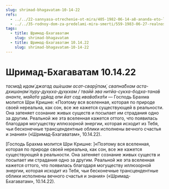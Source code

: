 ```yaml
---
slug: shrimad-bhagavatam-10-14-22
refs:
  - ../../22-sannyasa-otrechenie-ot-mira/405-1982-06-14-a8-ananda-eto-lichnost-obyasnenie-imeni-sannyasi-akhayananda.md
  - ../../35-rodnoy-dom-za-predelami-mira-smerti/559-1983-06-27-realnost-very-za-predelami-mira-smerti.md
tags:
  - title: Шримад-Бхагаватам
    slug: shrimad-bhagavatam
  - title: Шримад-Бхагаватам 10.14.22
    slug: shrimad-bhagavatam-10-14-22
---
```


# Шримад-Бхагаватам 10.14.22

*тасма̄д идам̇ джагад аш́ешам асат-сварӯпам̇, свапна̄бхам аста-дхишан̣ам̇ пуру-дух̣кха-дух̣кхам / твайй эва нитйа-сукха-бодха-тана̄в ананте, ма̄йа̄та удйад апи йат сад ива̄вабха̄ти* — Господь Брахма молится Шри Кришне: «Поэтому вся вселенная, которая по природе своей нереальна, как сон, все же кажется существующей в реальности. Она затеняет сознание живых существ и посылает им страдания одно за другим. Реальной же эта вселенная кажется оттого, что появилась благодаря могуществу иллюзорной энергии, которая исходит из Тебя, чьи бесконечные трансцендентные облики исполнены вечного счастья и знания» («Шримад-Бхагаватам», 10.14.22).

[Господь Брахма молится Шри Кришне: ]«Поэтому вся вселенная, которая по природе своей нереальна, как сон, все же кажется существующей в реальности. Она затеняет сознание живых существ и посылает им страдания одно за другим. Реальной же эта вселенная кажется оттого, что появилась благодаря могуществу иллюзорной энергии, которая исходит из Тебя, чьи бесконечные трансцендентные облики исполнены вечного счастья и знания» («Шримад-Бхагаватам», 10.14.22).

